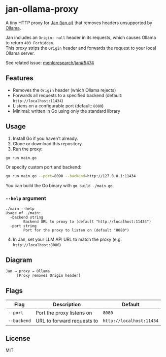 # jan-ollama-proxy

A tiny HTTP proxy for [Jan (jan.ai)](https://jan.ai) that removes headers unsupported by [Ollama](https://ollama.com).

Jan includes an `Origin: null` header in its requests, which causes Ollama to return `403 Forbidden`.  
This proxy strips the `Origin` header and forwards the request to your local Ollama server.

See related issue: [menloresearch/jan#5474](https://github.com/menloresearch/jan/issues/5474)

## Features

- Removes the `Origin` header (which Ollama rejects)
- Forwards all requests to a specified backend (default: `http://localhost:11434`)
- Listens on a configurable port (default: `8080`)
- Minimal: written in Go using only the standard library

## Usage

1. Install Go if you haven't already.
2. Clone or download this repository.
3. Run the proxy:

```sh
go run main.go
```

Or specify custom port and backend:

```sh
go run main.go --port=8090 --backend=http://127.0.0.1:11434
```

You can build the Go binary with `go build ./main.go`.

### `--help` argument

```
./main --help
Usage of ./main:
  -backend string
    	Backend URL to proxy to (default "http://localhost:11434")
  -port string
    	Port for the proxy to listen on (default "8080")
```

4. In Jan, set your LLM API URL to match the proxy (e.g. `http://localhost:8080`)

## Diagram

```
Jan → proxy → Ollama
     [Proxy removes Origin header]
```

## Flags

| Flag        | Description                | Default                  |
| ----------- | -------------------------- | ------------------------ |
| `--port`    | Port the proxy listens on  | `8080`                   |
| `--backend` | URL to forward requests to | `http://localhost:11434` |

## License

MIT
